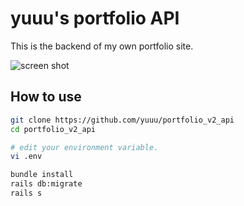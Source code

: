 # yuuu's portfolio API

This is the backend of my own portfolio site.

![screen shot](https://user-images.githubusercontent.com/8074640/109219568-1a7f9e80-77fb-11eb-869c-6e6b7124b5e2.png)

## How to use

```bash
git clone https://github.com/yuuu/portfolio_v2_api
cd portfolio_v2_api

# edit your environment variable.
vi .env

bundle install
rails db:migrate
rails s
```